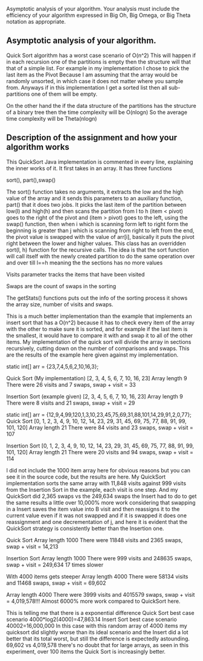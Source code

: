 
Asymptotic analysis of your algorithm. Your analysis must include the efficiency of your algorithm expressed in Big Oh, Big Omega, or Big Theta notation as appropriate.
	
Asymptotic analysis of your algorithm. 
--------------------------------------
Quick Sort algorithm has a worst case scenario of O(n^2)
This will happen if in each recursion one of the partitions is empty
then the structure will that that of a simple list.
For example in my implementation I chose to pick the last item as the Pivot
Because I am assuming that the array would be randomly unsorted, in which
case it does not matter where you sample from. Anyways if in this implementation
I get a sorted list then all sub-partitions one of them will be empty.

On the other hand the if the data structure of the partitions has the 
structure of a binary tree then the time complexity will be O(nlogn)
So the average time complexity will be Theta(nlogn)


Description of the assignment and how your algorithm works
----------------------------------------------------------
This QuickSort Java implementation is commented in every line, explaining 
the inner works of it.
It first takes in an array. It has three functions

sort(), part(),swap()


The sort() function takes no arguments, it extracts the low and the high value of the array
and it sends this parameters to an auxiliary function, part() that it does two jobs.
It picks the last item of the partition between low(l) and high(h) and then scans
the partition from l to h (item < pivot) goes to the right of the pivot and (item > pivot)
goes to the left, using the swap() function, then when i which is scanning form left to right
form the beginning is greater than j which is scanning from right to left from the end, the pivot value 
is swapped with the value of arr[i], basically it puts the pivot right between the lower and higher
values.
This class has an overridden sort(l, h) function for the recursive calls.
The idea is that the sort function will call itself with the newly created partition
to do the same operation over and over till l==h meaning the the sections has no more values

Visits parameter tracks the items that have been visited

Swaps are the count of swaps in the sorting

The getStats() functions puts out the info of the sorting process
it shows the array size, number of visits and swaps.

This is a much better implementation than the example that implements an insert sort that has a O(n^2) because it has to check every item of the array with the other to make sure it is sorted, and for example if the last item is the smallest, it would have to compare it with and swap it to all of the other items. My implementation of the quick sort will divide the array in sections recursively, cutting down on the number of comparisons and swaps.
This are the results of the example here given against my implementation.

static int[] arr = {23,7,4,5,6,2,10,16,3};

Quick Sort (My implementation)
[2, 3, 4, 5, 6, 7, 10, 16, 23]
Array length 9
There were 26 visits and 7 swaps, swap + visit = 33

Insertion Sort (example given)
[2, 3, 4, 5, 6, 7, 10, 16, 23]
Array length 9
There were 8 visits and 21 swaps, swap + visit = 29



static int[] arr = {12,9,4,99,120,1,3,10,23,45,75,69,31,88,101,14,29,91,2,0,77};
Quick Sort
[0, 1, 2, 3, 4, 9, 10, 12, 14, 23, 29, 31, 45, 69, 75, 77, 88, 91, 99, 101, 120]
Array length 21
There were 84 visits and 23 swaps, swap + visit = 107

Insertion Sort
[0, 1, 2, 3, 4, 9, 10, 12, 14, 23, 29, 31, 45, 69, 75, 77, 88, 91, 99, 101, 120]
Array length 21
There were 20 visits and 94 swaps, swap + visit = 114


I did not include the 1000 item array here for obvious reasons but you can see it in the source code, but the results are here. My QuickSort implementation sorts the same array with 11,848 visits against 999 visits from the Insertion Sort in the example, each visit is one step.
And my QuickSort did 2,365 swaps vs the 249,634 swaps the Insert had to do to get the same results a little over 10,000% more work considering that swapping in a Insert saves the item value into B visit and then reassigns it to the current value even if it was not swapped and if it is swapped it does one reassignment and one decrementation of j, and here it is evident that the QuickSort strategy is consistently better than the Insertion one.

Quick Sort
Array length 1000
There were 11848 visits and 2365 swaps, swap + visit = 14,213

Insertion Sort
Array length 1000
There were 999 visits and 248635 swaps, swap + visit = 249,634
17 times slower

With 4000 items gets steeper
Array length 4000
There were 58134 visits and 11468 swaps, swap + visit = 69,602

Array length 4000
There were 3999 visits and 4015579 swaps, swap + visit = 4,019,578!!!
Almost 6000% more work compared to QuickSort here.

This is telling me that there is a exponential difference
Quick Sort best case scenario 4000*log2(4000)=47,863.14
Insert Sort best case scenario 40002=16,000,000
In this case with this random array of 4000 items my quicksort did slightly worse than its ideal scenario and the Insert did a lot better that its total worst, but still the difference is expectedly astounding. 69,602 vs 4,019,578 there's no doubt that for large arrays, as seen in this experiment, over 100 items the Quick Sort is increasingly better.
